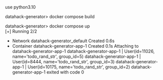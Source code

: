 use python3.10


datahack-generator> docker compose build

datahack-generator> docker compose up   
[+] Running 2/2
 - Network datahack-generator_default  Created                                                                                                                         0.6s 
 - Container datahack-generator-app-1  Created                                                                                                                         0.1s
Attaching to datahack-generator-app-1
datahack-generator-app-1  | User(id=11026, name='todo_rand_str', group_id=5)
datahack-generator-app-1  | User(id=8444, name='todo_rand_str', group_id=3)
datahack-generator-app-1  | User(id=10175, name='todo_rand_str', group_id=2)
datahack-generator-app-1 exited with code 0
